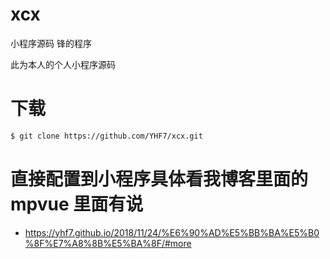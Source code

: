 # xcx

小程序源码 锋的程序

此为本人的个人小程序源码

# 下载

```bash
$ git clone https://github.com/YHF7/xcx.git
```

# 直接配置到小程序具体看我博客里面的 mpvue 里面有说

- https://yhf7.github.io/2018/11/24/%E6%90%AD%E5%BB%BA%E5%B0%8F%E7%A8%8B%E5%BA%8F/#more
